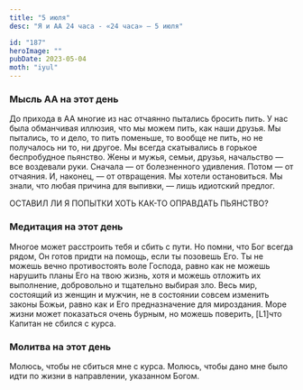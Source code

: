 ```yaml
---
title: "5 июля"
desc: "Я и АА 24 часа - «24 часа» — 5 июля"

id: "187"
heroImage: ""
pubDate: 2023-05-04
moth: "iyul"
---
```


### Мысль АА на этот день

До прихода в АА многие из нас отчаянно пытались бросить пить. У нас была
обманчивая иллюзия, что мы можем пить, как наши друзья. Мы пытались, то и
дело, то пить поменьше, то вообще не пить, но не получалось ни то, ни другое.
Мы всегда скатывались в горькое беспробудное пьянство. Жены и мужья, семьи,
друзья, начальство — все воздевали руки. Сначала — от болезненного удивления.
Потом — от отчаяния. И, наконец, — от отвращения. Мы хотели остановиться. Мы
знали, что любая причина для выпивки, — лишь идиотский предлог.

ОСТАВИЛ ЛИ Я ПОПЫТКИ ХОТЬ КАК-ТО ОПРАВДАТЬ ПЬЯНСТВО?

### Медитация на этот день

Многое может расстроить тебя и сбить с пути. Но помни, что Бог всегда рядом,
Он готов придти на помощь, если ты позовешь Его. Ты не можешь вечно
противостоять воле Господа, равно как не можешь нарушить планы Его на твою
жизнь, хотя и можешь отложить их выполнение, добровольно и тщательно выбирая
зло. Весь мир, состоящий из женщин и мужчин, не в состоянии совсем изменить
законы Божьи, равно как и Его предназначение для мироздания. Море жизни может
показаться очень бурным, но можешь поверить, [L1]что Капитан не сбился с
курса.

### Молитва на этот день

Молюсь, чтобы не сбиться мне с курса. Молюсь, чтобы дано мне было идти по
жизни в направлении, указанном Богом.
